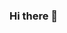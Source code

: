### Hi there 👋

<!--
**H3117881/H3117881** is a ✨ _special_ ✨ repository because its `README.md` (this file) appears on your GitHub profile.

Here are some ideas to get you started:

- 🔭 I’m currently working on a bot
- 🌱 I’m currently learning JS
- 👯 I’m looking to collaborate on mid pro js devs
- 🤔 I’m looking for help with............
- 💬 Ask me about how i learnt
- 📫 How to reach me: Discord H311#7881
- 😄 Pronouns: ...
- ⚡ Fun fact: ...
-->
